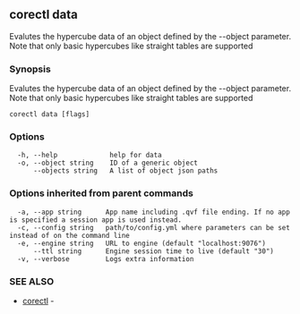 ## corectl data

Evalutes the hypercube data of an object defined by the --object parameter. Note that only basic hypercubes like straight tables are supported

### Synopsis

Evalutes the hypercube data of an object defined by the --object parameter. Note that only basic hypercubes like straight tables are supported

```
corectl data [flags]
```

### Options

```
  -h, --help             help for data
  -o, --object string    ID of a generic object
      --objects string   A list of object json paths
```

### Options inherited from parent commands

```
  -a, --app string      App name including .qvf file ending. If no app is specified a session app is used instead.
  -c, --config string   path/to/config.yml where parameters can be set instead of on the command line
  -e, --engine string   URL to engine (default "localhost:9076")
      --ttl string      Engine session time to live (default "30")
  -v, --verbose         Logs extra information
```

### SEE ALSO

* [corectl](corectl.md)	 - 

